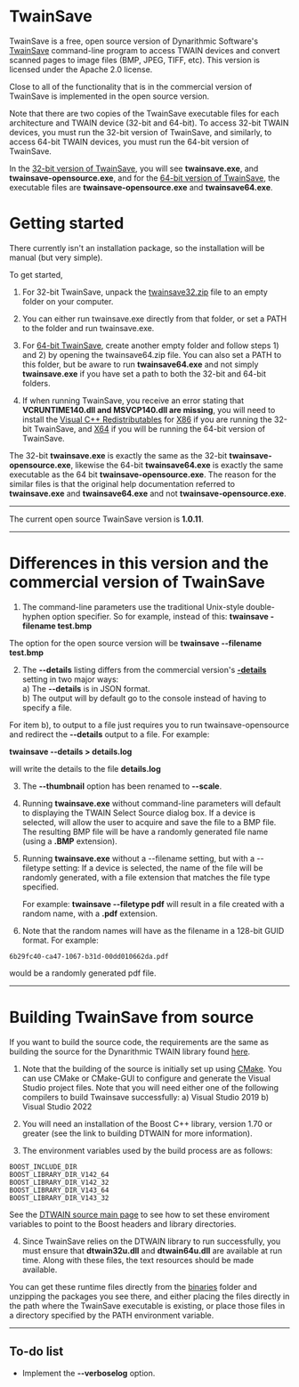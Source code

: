 # TwainSave
TwainSave is a free, open source version of Dynarithmic Software's [TwainSave](http://www.dynarithmic.com/onlinehelp5/twainsave_opensource/Introduction.html) command-line program to access TWAIN devices and convert scanned pages to image files (BMP, JPEG, TIFF, etc).  This version is licensed under the Apache 2.0 license.  

Close to all of the functionality that is in the commercial version of TwainSave is implemented in the open source version.  

Note that there are two copies of the TwainSave executable files for each architecture and TWAIN device  (32-bit and 64-bit).  To access 32-bit TWAIN devices, you must run the 32-bit version of TwainSave, and similarly, to access 64-bit TWAIN devices, you must run the 64-bit version of TwainSave.

In the <a href="https://github.com/dynarithmic/twainsave/tree/master/binaries/32-bit" target="_blank">32-bit version of TwainSave</a>, you will see **twainsave.exe**, and **twainsave-opensource.exe**, and for the <a href="https://github.com/dynarithmic/twainsave/tree/master/binaries/64-bit" target="_blank">64-bit version of TwainSave</a>, the executable files are **twainsave-opensource.exe** and **twainsave64.exe**.  

# Getting started
There currently isn't an installation package, so the installation will be manual (but very simple).

To get started, 

1) For 32-bit TwainSave, unpack the <a href="https://github.com/dynarithmic/TwainSave/tree/master/binaries/32-bit" target="_blank">twainsave32.zip</a> file to an empty folder on your computer.
2) You can either run twainsave.exe directly from that folder, or set a PATH to the folder and run twainsave.exe.

3) For <a href="https://github.com/dynarithmic/TwainSave/tree/master/binaries/64-bit" target="_blank">64-bit TwainSave</a>, create another empty folder and follow steps 1) and 2) by opening the twainsave64.zip file.  You can also set a PATH to this folder, but be aware to run **twainsave64.exe** and not simply **twainsave.exe** if you have set a path to both the 32-bit and 64-bit folders.

4) If when running TwainSave, you receive an error stating that **VCRUNTIME140.dll and MSVCP140.dll are missing**, you will need to install the <a href="https://learn.microsoft.com/en-us/cpp/windows/latest-supported-vc-redist?view=msvc-170" target="_blank">Visual C++ Redistributables</a> for <a href="https://aka.ms/vs/17/release/vc_redist.x86.exe" target="_blank">X86</a> if you are running the 32-bit TwainSave, and 
<a href="https://aka.ms/vs/17/release/vc_redist.x64.exe" target="_blank">X64</a> if you will be running the 64-bit version of TwainSave.

The 32-bit **twainsave.exe** is exactly the same as the 32-bit **twainsave-opensource.exe**, likewise the 64-bit **twainsave64.exe** is exactly the same executable as the 64 bit **twainsave-opensource.exe**.  The reason for the similar files is that the original help documentation referred to **twainsave.exe** and **twainsave64.exe** and not **twainsave-opensource.exe**.  

----
The current open source TwainSave version is **1.0.11**.

----

# Differences in this version and the commercial version of TwainSave

1) The command-line parameters use the traditional Unix-style double-hyphen option specifier.  So for example, instead of this:
**twainsave -filename test.bmp**

The option for the open source version will be
**twainsave --filename test.bmp**

2) The **--details** listing differs from the commercial version's [**-details**](http://www.dynarithmic.com/onlinehelp/twainsave/_details.htm) setting in two major ways:<br>
    a) The **--details** is in JSON format.  
    b) The output will by default go to the console instead of having to specify a file.  
  
For item b), to output to a file just requires you to run twainsave-opensource and redirect the **--details** output to a file.  For example:  
 
**twainsave --details > details.log**

will write the details to the file **details.log**

3) The **--thumbnail** option has been renamed to **--scale**.

3) Running **twainsave.exe** without command-line parameters will default to displaying the TWAIN Select Source dialog box.  If a device is selected, will allow the user to acquire and save the file to a BMP file.  The resulting BMP file will be have a randomly generated file name (using a **.BMP** extension).  

4) Running **twainsave.exe** without a --filename setting, but with a --filetype setting: If a device is selected, the name of the file will be randomly generated, with a file extension that matches the file type specified.

   For example:
   **twainsave --filetype pdf**
   will result in a file created with a random name, with a **.pdf** extension.
   
6)   Note that the random names will have as the filename in a 128-bit GUID format.  For example:

    6b29fc40-ca47-1067-b31d-00dd010662da.pdf

   would be a randomly generated pdf file.
   

----------

# Building TwainSave from source

If you want to build the source code, the requirements are the same as building the source for the Dynarithmic TWAIN library found [here](https://github.com/dynarithmic/twain_library_source).  

1) Note that the building of the source is initially set up using [CMake](https://cmake.org/).  You can use CMake or CMake-GUI to configure and generate the Visual Studio project files.  Note that you will need either one of the following compilers to build Twainsave successfully:
    a) Visual Studio 2019 
    b) Visual Studio 2022

2) You will need an installation of the Boost C++ library, version 1.70 or greater (see the link to building DTWAIN for more information).

3) The environment variables used by the build process are as follows:

```plaintext
BOOST_INCLUDE_DIR
BOOST_LIBRARY_DIR_V142_64
BOOST_LIBRARY_DIR_V142_32
BOOST_LIBRARY_DIR_V143_64
BOOST_LIBRARY_DIR_V143_32
```

See the [DTWAIN source main page](https://github.com/dynarithmic/twain_library_source) to see how to set these enviroment variables to point to the Boost headers and library directories.  

4) Since TwainSave relies on the DTWAIN library to run successfully, you must ensure that **dtwain32u.dll** and **dtwain64u.dll** are available at run time.  Along with these files, the text resources should be made available.  

You can get these runtime files directly from the [binaries](https://github.com/dynarithmic/Twainsave/tree/master/binaries/32-bit) folder and unzipping the packages you see there, and either placing the files directly in the path where the TwainSave executable is existing, or place those files in a directory specified by the PATH environment variable.

---------
## To-do list

- Implement the **--verboselog** option.


